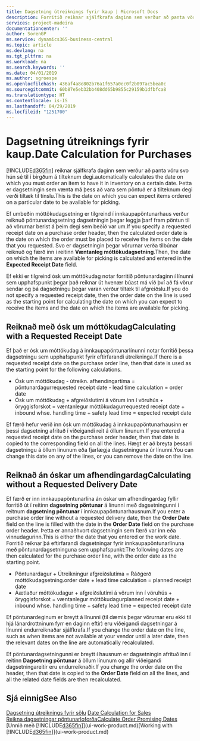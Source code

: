 ```yaml
---
title: Dagsetning útreiknings fyrir kaup | Microsoft Docs
description: Forritið reiknar sjálfkrafa daginn sem verður að panta vöru svo hún sé til í birgðum á tilteknum degi. Þetta er dagsetningin sem vænta má þess að vara sem pöntuð er á tilteknum degi verði tiltæk til tínslu.
services: project-madeira
documentationcenter: ''
author: SorenGP
ms.service: dynamics365-business-central
ms.topic: article
ms.devlang: na
ms.tgt_pltfrm: na
ms.workload: na
ms.search.keywords: ''
ms.date: 04/01/2019
ms.author: sgroespe
ms.openlocfilehash: 436af4a8e802b76a1f657a0ec0f2b097ac5bea0c
ms.sourcegitcommit: 60b87e5eb32bb408dd65b9855c29159b1dfbfca8
ms.translationtype: HT
ms.contentlocale: is-IS
ms.lasthandoff: 04/29/2019
ms.locfileid: "1251700"
---
```

# <a name="date-calculation-for-purchases"></a><span data-ttu-id="9e298-104">Dagsetning útreiknings fyrir kaup.</span><span class="sxs-lookup"><span data-stu-id="9e298-104">Date Calculation for Purchases</span></span>
[!INCLUDE[d365fin](includes/d365fin_md.md)] <span data-ttu-id="9e298-105">reiknar sjálfkrafa daginn sem verður að panta vöru svo hún sé til í birgðum á tilteknum degi.</span><span class="sxs-lookup"><span data-stu-id="9e298-105">automatically calculates the date on which you must order an item to have it in inventory on a certain date.</span></span> <span data-ttu-id="9e298-106">Þetta er dagsetningin sem vænta má þess að vara sem pöntuð er á tilteknum degi verði tiltæk til tínslu.</span><span class="sxs-lookup"><span data-stu-id="9e298-106">This is the date on which you can expect items ordered on a particular date to be available for picking.</span></span>  

<span data-ttu-id="9e298-107">Ef umbeðin móttökudagsetning er tilgreind í innkaupapöntunarhaus verður reiknuð pöntunardagsetning dagsetningin þegar leggja þarf fram pöntun til að vörurnar berist á þeim degi sem beðið var um.</span><span class="sxs-lookup"><span data-stu-id="9e298-107">If you specify a requested receipt date on a purchase order header, then the calculated order date is the date on which the order must be placed to receive the items on the date that you requested.</span></span> <span data-ttu-id="9e298-108">Svo er dagsetningin þegar vörurnar verða tilbúnar reiknuð og færð inn í reitinn **Væntanleg móttökudagsetning**.</span><span class="sxs-lookup"><span data-stu-id="9e298-108">Then, the date on which the items are available for picking is calculated and entered in the **Expected Receipt Date** field.</span></span>  

<span data-ttu-id="9e298-109">Ef ekki er tilgreind ósk um móttökudag notar forritið pöntunardaginn í línunni sem upphafspunkt þegar það reiknar út hvenær búast má við því að fá vörur sendar og þá dagsetningu þegar varan verður tiltæk til afgreiðslu.</span><span class="sxs-lookup"><span data-stu-id="9e298-109">If you do not specify a requested receipt date, then the order date on the line is used as the starting point for calculating the date on which you can expect to receive the items and the date on which the items are available for picking.</span></span>  

## <a name="calculating-with-a-requested-receipt-date"></a><span data-ttu-id="9e298-110">Reiknað með ósk um móttökudag</span><span class="sxs-lookup"><span data-stu-id="9e298-110">Calculating with a Requested Receipt Date</span></span>  
<span data-ttu-id="9e298-111">Ef það er ósk um móttökudag á innkaupapöntunarlínunni notar forritið þessa dagsetningu sem upphafspunkt fyrir eftirfarandi útreikninga.</span><span class="sxs-lookup"><span data-stu-id="9e298-111">If there is a requested receipt date on the purchase order line, then that date is used as the starting point for the following calculations.</span></span>  

- <span data-ttu-id="9e298-112">Ósk um móttökudag - útreikn. afhendingartíma = pöntunardagur</span><span class="sxs-lookup"><span data-stu-id="9e298-112">requested receipt date - lead time calculation = order date</span></span>  
- <span data-ttu-id="9e298-113">Ósk um móttökudag + afgreiðslutími á vörum inn í vöruhús + öryggisforskot = væntanlegur móttökudagur</span><span class="sxs-lookup"><span data-stu-id="9e298-113">requested receipt date + inbound whse. handling time + safety lead time = expected receipt date</span></span>  

<span data-ttu-id="9e298-114">Ef færð hefur verið inn ósk um móttökudag á innkaupapöntunarhausinn er þessi dagsetning afrituð í viðeigandi reit á öllum línunum.</span><span class="sxs-lookup"><span data-stu-id="9e298-114">If you entered a requested receipt date on the purchase order header, then that date is copied to the corresponding field on all the lines.</span></span> <span data-ttu-id="9e298-115">Hægt er að breyta þessari dagsetningu á öllum línunum eða fjarlægja dagsetninguna úr línunni.</span><span class="sxs-lookup"><span data-stu-id="9e298-115">You can change this date on any of the lines, or you can remove the date on the line.</span></span>  

## <a name="calculating-without-a-requested-delivery-date"></a><span data-ttu-id="9e298-116">Reiknað án óskar um afhendingardag</span><span class="sxs-lookup"><span data-stu-id="9e298-116">Calculating without a Requested Delivery Date</span></span>  
<span data-ttu-id="9e298-117">Ef færð er inn innkaupapöntunarlína án óskar um afhendingardag fyllir forritið út í reitinn **dagsetning pöntunar** á línunni með dagsetningunni í reitnum **dagsetning pöntunar** í innkaupapöntunarhausnum.</span><span class="sxs-lookup"><span data-stu-id="9e298-117">If you enter a purchase order line without a requested delivery date, then the **Order Date** field on the line is filled with the date in the **Order Date** field on the purchase order header.</span></span> <span data-ttu-id="9e298-118">Þetta er annaðhvort dagsetningin sem færð var inn eða vinnudagurinn.</span><span class="sxs-lookup"><span data-stu-id="9e298-118">This is either the date that you entered or the work date.</span></span> <span data-ttu-id="9e298-119">Forritið reiknar þá eftirfarandi dagsetningar fyrir innkaupapöntunarlínuna með pöntunardagsetninguna sem upphafspunkt:</span><span class="sxs-lookup"><span data-stu-id="9e298-119">The following dates are then calculated for the purchase order line, with the order date as the starting point.</span></span>  

- <span data-ttu-id="9e298-120">Pöntunardagur + Útreikningur afgreiðslutíma = Ráðgerð móttökudagsetning.</span><span class="sxs-lookup"><span data-stu-id="9e298-120">order date + lead time calculation = planned receipt date</span></span>  
- <span data-ttu-id="9e298-121">Áætlaður móttökudagur + afgreiðslutími á vörum inn í vöruhús + öryggisforskot = væntanlegur móttökudagur</span><span class="sxs-lookup"><span data-stu-id="9e298-121">planned receipt date + inbound whse. handling time + safety lead time = expected receipt date</span></span>  

<span data-ttu-id="9e298-122">Ef pöntunardeginum er breytt á línunni (til dæmis þegar vörurnar eru ekki til hjá lánardrottninum fyrr en daginn eftir) eru viðeigandi dagsetningar á línunni endurreiknaðar sjálfkrafa.</span><span class="sxs-lookup"><span data-stu-id="9e298-122">If you change the order date on the line, such as when items are not available at your vendor until a later date, then the relevant dates on the line are automatically recalculated.</span></span>  

<span data-ttu-id="9e298-123">Ef pöntunardagsetningunni er breytt í hausnum er dagsetningin afrituð inn í reitinn **Dagsetning pöntunar** á öllum línunum og allir viðeigandi dagsetningareitir eru endurreiknaðir.</span><span class="sxs-lookup"><span data-stu-id="9e298-123">If you change the order date on the header, then that date is copied to the **Order Date** field on all the lines, and all the related date fields are then recalculated.</span></span>  

## <a name="see-also"></a><span data-ttu-id="9e298-124">Sjá einnig</span><span class="sxs-lookup"><span data-stu-id="9e298-124">See Also</span></span>  
 <span data-ttu-id="9e298-125">[Dagsetning útreiknings fyrir sölu](sales-date-calculation-for-sales.md) </span><span class="sxs-lookup"><span data-stu-id="9e298-125">[Date Calculation for Sales](sales-date-calculation-for-sales.md) </span></span>  
 [<span data-ttu-id="9e298-126">Reikna dagsetningar pöntunarloforða</span><span class="sxs-lookup"><span data-stu-id="9e298-126">Calculate Order Promising Dates</span></span>](sales-how-to-calculate-order-promising-dates.md)  
 <span data-ttu-id="9e298-127">[Unnið með [!INCLUDE[d365fin](includes/d365fin_md.md)]](ui-work-product.md)</span><span class="sxs-lookup"><span data-stu-id="9e298-127">[Working with [!INCLUDE[d365fin](includes/d365fin_md.md)]](ui-work-product.md)</span></span>
